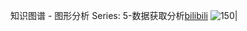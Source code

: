 知识图谱 - 图形分析 Series:  5-数据获取分析[bilibili](https://www.bilibili.com/video/BV18M411F7t1/?p=8&t=257)
![150|](https://i.imgur.com/4pN1Qhj.png)

